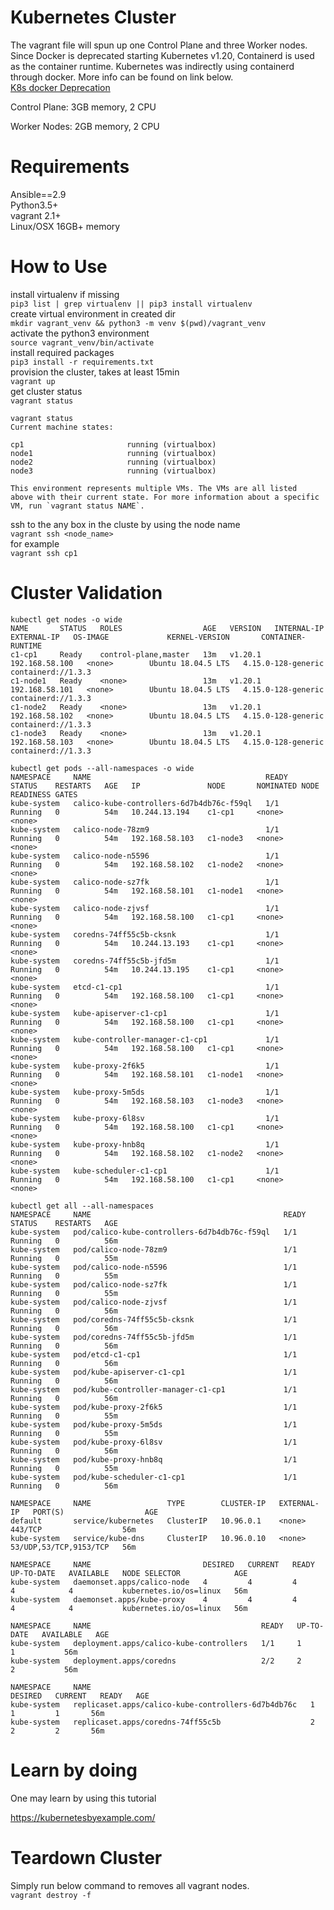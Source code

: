 Kubernetes Cluster
==================

The vagrant file will spun up one Control Plane and three Worker nodes. Since Docker is deprecated starting Kubernetes v1.20, Containerd is used as the container runtime. Kubernetes was indirectly using containerd through docker. More info can be found on link below.  
[K8s docker Deprecation](https://kubernetes.io/blog/2020/12/02/dont-panic-kubernetes-and-docker/)


Control Plane:
3GB memory,
2 CPU

Worker Nodes:
2GB memory,
2 CPU

Requirements
============
Ansible==2.9  
Python3.5+  
vagrant 2.1+  
Linux/OSX 16GB+ memory  

How to Use
==========
install virtualenv if missing  
`pip3 list | grep virtualenv || pip3 install virtualenv`  
create virtual environment in created dir  
`mkdir vagrant_venv && python3 -m venv $(pwd)/vagrant_venv`  
activate the python3 environment  
`source vagrant_venv/bin/activate`  
install required packages  
`pip3 install -r requirements.txt`  
provision the cluster, takes at least 15min  
`vagrant up`  
get cluster status  
`vagrant status`  
```
vagrant status
Current machine states:

cp1                       running (virtualbox)
node1                     running (virtualbox)
node2                     running (virtualbox)
node3                     running (virtualbox)

This environment represents multiple VMs. The VMs are all listed
above with their current state. For more information about a specific
VM, run `vagrant status NAME`.
```
ssh to the any box in the cluste by using the node name  
`vagrant ssh <node_name>`  
for example  
`vagrant ssh cp1`  

Cluster Validation
==================
```
kubectl get nodes -o wide
NAME       STATUS   ROLES                  AGE   VERSION   INTERNAL-IP      EXTERNAL-IP   OS-IMAGE             KERNEL-VERSION       CONTAINER-RUNTIME
c1-cp1     Ready    control-plane,master   13m   v1.20.1   192.168.58.100   <none>        Ubuntu 18.04.5 LTS   4.15.0-128-generic   containerd://1.3.3
c1-node1   Ready    <none>                 13m   v1.20.1   192.168.58.101   <none>        Ubuntu 18.04.5 LTS   4.15.0-128-generic   containerd://1.3.3
c1-node2   Ready    <none>                 13m   v1.20.1   192.168.58.102   <none>        Ubuntu 18.04.5 LTS   4.15.0-128-generic   containerd://1.3.3
c1-node3   Ready    <none>                 13m   v1.20.1   192.168.58.103   <none>        Ubuntu 18.04.5 LTS   4.15.0-128-generic   containerd://1.3.3
```

```
kubectl get pods --all-namespaces -o wide
NAMESPACE     NAME                                       READY   STATUS    RESTARTS   AGE   IP               NODE       NOMINATED NODE   READINESS GATES
kube-system   calico-kube-controllers-6d7b4db76c-f59ql   1/1     Running   0          54m   10.244.13.194    c1-cp1     <none>           <none>
kube-system   calico-node-78zm9                          1/1     Running   0          54m   192.168.58.103   c1-node3   <none>           <none>
kube-system   calico-node-n5596                          1/1     Running   0          54m   192.168.58.102   c1-node2   <none>           <none>
kube-system   calico-node-sz7fk                          1/1     Running   0          54m   192.168.58.101   c1-node1   <none>           <none>
kube-system   calico-node-zjvsf                          1/1     Running   0          54m   192.168.58.100   c1-cp1     <none>           <none>
kube-system   coredns-74ff55c5b-cksnk                    1/1     Running   0          54m   10.244.13.193    c1-cp1     <none>           <none>
kube-system   coredns-74ff55c5b-jfd5m                    1/1     Running   0          54m   10.244.13.195    c1-cp1     <none>           <none>
kube-system   etcd-c1-cp1                                1/1     Running   0          54m   192.168.58.100   c1-cp1     <none>           <none>
kube-system   kube-apiserver-c1-cp1                      1/1     Running   0          54m   192.168.58.100   c1-cp1     <none>           <none>
kube-system   kube-controller-manager-c1-cp1             1/1     Running   0          54m   192.168.58.100   c1-cp1     <none>           <none>
kube-system   kube-proxy-2f6k5                           1/1     Running   0          54m   192.168.58.101   c1-node1   <none>           <none>
kube-system   kube-proxy-5m5ds                           1/1     Running   0          54m   192.168.58.103   c1-node3   <none>           <none>
kube-system   kube-proxy-6l8sv                           1/1     Running   0          54m   192.168.58.100   c1-cp1     <none>           <none>
kube-system   kube-proxy-hnb8q                           1/1     Running   0          54m   192.168.58.102   c1-node2   <none>           <none>
kube-system   kube-scheduler-c1-cp1                      1/1     Running   0          54m   192.168.58.100   c1-cp1     <none>           <none>
```

```
kubectl get all --all-namespaces
NAMESPACE     NAME                                           READY   STATUS    RESTARTS   AGE
kube-system   pod/calico-kube-controllers-6d7b4db76c-f59ql   1/1     Running   0          56m
kube-system   pod/calico-node-78zm9                          1/1     Running   0          55m
kube-system   pod/calico-node-n5596                          1/1     Running   0          55m
kube-system   pod/calico-node-sz7fk                          1/1     Running   0          55m
kube-system   pod/calico-node-zjvsf                          1/1     Running   0          56m
kube-system   pod/coredns-74ff55c5b-cksnk                    1/1     Running   0          56m
kube-system   pod/coredns-74ff55c5b-jfd5m                    1/1     Running   0          56m
kube-system   pod/etcd-c1-cp1                                1/1     Running   0          56m
kube-system   pod/kube-apiserver-c1-cp1                      1/1     Running   0          56m
kube-system   pod/kube-controller-manager-c1-cp1             1/1     Running   0          56m
kube-system   pod/kube-proxy-2f6k5                           1/1     Running   0          55m
kube-system   pod/kube-proxy-5m5ds                           1/1     Running   0          55m
kube-system   pod/kube-proxy-6l8sv                           1/1     Running   0          56m
kube-system   pod/kube-proxy-hnb8q                           1/1     Running   0          55m
kube-system   pod/kube-scheduler-c1-cp1                      1/1     Running   0          56m

NAMESPACE     NAME                 TYPE        CLUSTER-IP   EXTERNAL-IP   PORT(S)                  AGE
default       service/kubernetes   ClusterIP   10.96.0.1    <none>        443/TCP                  56m
kube-system   service/kube-dns     ClusterIP   10.96.0.10   <none>        53/UDP,53/TCP,9153/TCP   56m

NAMESPACE     NAME                         DESIRED   CURRENT   READY   UP-TO-DATE   AVAILABLE   NODE SELECTOR            AGE
kube-system   daemonset.apps/calico-node   4         4         4       4            4           kubernetes.io/os=linux   56m
kube-system   daemonset.apps/kube-proxy    4         4         4       4            4           kubernetes.io/os=linux   56m

NAMESPACE     NAME                                      READY   UP-TO-DATE   AVAILABLE   AGE
kube-system   deployment.apps/calico-kube-controllers   1/1     1            1           56m
kube-system   deployment.apps/coredns                   2/2     2            2           56m

NAMESPACE     NAME                                                 DESIRED   CURRENT   READY   AGE
kube-system   replicaset.apps/calico-kube-controllers-6d7b4db76c   1         1         1       56m
kube-system   replicaset.apps/coredns-74ff55c5b                    2         2         2       56m
```

Learn by doing
==============
One may learn by using this tutorial

https://kubernetesbyexample.com/

Teardown Cluster
================
Simply run below command to removes all vagrant nodes.  
`vagrant destroy -f`